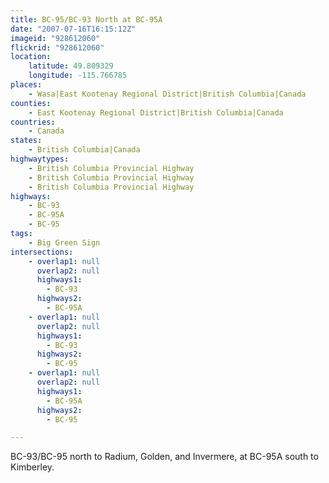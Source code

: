 ```yaml
---
title: BC-95/BC-93 North at BC-95A
date: "2007-07-16T16:15:12Z"
imageid: "928612060"
flickrid: "928612060"
location:
    latitude: 49.809329
    longitude: -115.766785
places:
    - Wasa|East Kootenay Regional District|British Columbia|Canada
counties:
    - East Kootenay Regional District|British Columbia|Canada
countries:
    - Canada
states:
    - British Columbia|Canada
highwaytypes:
    - British Columbia Provincial Highway
    - British Columbia Provincial Highway
    - British Columbia Provincial Highway
highways:
    - BC-93
    - BC-95A
    - BC-95
tags:
    - Big Green Sign
intersections:
    - overlap1: null
      overlap2: null
      highways1:
        - BC-93
      highways2:
        - BC-95A
    - overlap1: null
      overlap2: null
      highways1:
        - BC-93
      highways2:
        - BC-95
    - overlap1: null
      overlap2: null
      highways1:
        - BC-95A
      highways2:
        - BC-95

---
```

BC-93/BC-95 north to Radium, Golden, and Invermere, at BC-95A south to Kimberley.